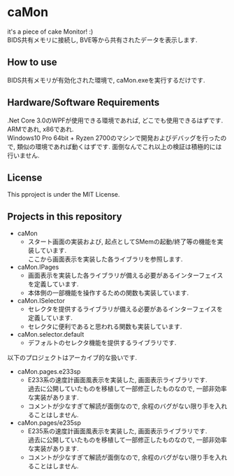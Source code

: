 # caMon
it's a piece of cake Monitor! :)  
BIDS共有メモリに接続し, BVE等から共有されたデータを表示します.

## How to use
BIDS共有メモリが有効化された環境で, caMon.exeを実行するだけです.

## Hardware/Software Requirements
.Net Core 3.0のWPFが使用できる環境であれば, どこでも使用できるはずです.  ARMであれ, x86であれ.  
Windows10 Pro 64bit + Ryzen 2700のマシンで開発およびデバッグを行ったので, 類似の環境であれば動くはずです.  面倒なんでこれ以上の検証は積極的には行いません.

## License
This pproject is under the MIT License.

## Projects in this repository
- caMon
  - スタート画面の実装および, 起点としてSMemの起動/終了等の機能を実装しています.  
  ここから画面表示を実装した各ライブラリを参照します.
- caMon.IPages
  - 画面表示を実装した各ライブラリが備える必要があるインターフェイスを定義しています.
  - 本体側の一部機能を操作するための関数も実装しています.
- caMon.ISelector
  - セレクタを提供するライブラリが備える必要があるインターフェイスを定義しています.
  - セレクタに便利であると思われる関数も実装しています.
- caMon.selector.default
  - デフォルトのセレクタ機能を提供するライブラリです.

以下のプロジェクトはアーカイブ的な扱いです.

- caMon.pages.e233sp
  - E233系の速度計画面風表示を実装した, 画面表示ライブラリです.  
  過去に公開していたものを移植して一部修正したものなので, 一部非効率な実装があります.
  - コメントが少なすぎて解読が面倒なので, 余程のバグがない限り手を入れることはしません.
- caMon.pages/e235sp
  - E235系の速度計画面風表示を実装した, 画面表示ライブラリです.  
  過去に公開していたものを移植して一部修正したものなので, 一部非効率な実装があります.
  - コメントが少なすぎて解読が面倒なので, 余程のバグがない限り手を入れることはしません.
